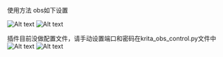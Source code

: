 使用方法
obs如下设置

![Alt text](Snipaste_2024-11-08_19-22-06.png)
![Alt text](Snipaste_2024-11-08_19-23-32.png)

插件目前没做配置文件，请手动设置端口和密码在krita_obs_control.py文件中
![Alt text](Snipaste_2024-11-08_19-24-40.png)
![Alt text](Snipaste_2024-11-08_19-25-28.png)

